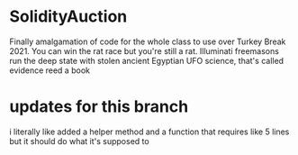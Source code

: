 # SolidityAuction
Finally amalgamation of code for the whole class to use over Turkey Break 2021.  You can win the rat race but you're still a rat.  Illuminati freemasons run the deep state with stolen ancient Egyptian UFO science, that's called evidence reed a book  

# updates for this branch
i literally like added a helper method and a function that requires like 5 lines but it should do what it's supposed to
